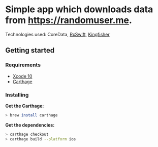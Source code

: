 # Simple app which downloads data from https://randomuser.me.

Technologies used: CoreData, [RxSwift](https://github.com/ReactiveX/RxSwift), [Kingfisher](https://github.com/onevcat/Kingfisher)

## Getting started

### Requirements

- [Xcode 10](https://developer.apple.com/xcode/)
- [Carthage](https://github.com/Carthage/Carthage)

### Installing

**Get the Carthage:**

```bash
> brew install carthage
```

**Get the dependencies:**

```bash
> carthage checkout
> carthage build --platform ios
```

